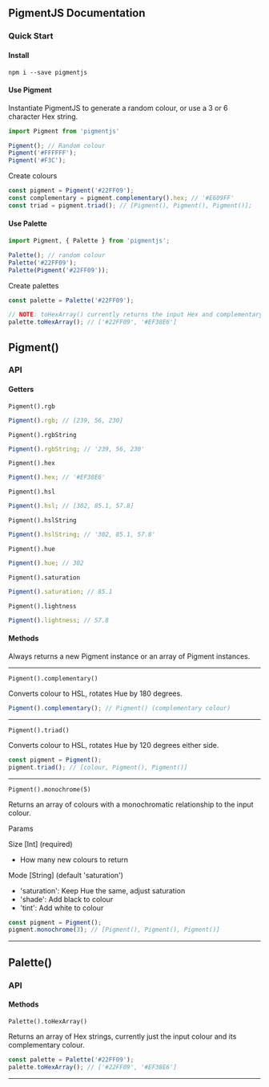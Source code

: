 ## PigmentJS Documentation

### Quick Start

#### Install
`npm i --save pigmentjs`


#### Use Pigment
Instantiate PigmentJS to generate a random colour, or use a 3 or 6 character Hex string.
```javascript
import Pigment from 'pigmentjs'

Pigment(); // Random colour
Pigment('#FFFFFF');
Pigment('#F3C');
```

Create colours
```javascript
const pigment = Pigment('#22FF09');
const complementary = pigment.complementary().hex; // '#E609FF'
const triad = pigment.triad(); // [Pigment(), Pigment(), Pigment()]; 
```

#### Use Palette
```javascript
import Pigment, { Palette } from 'pigmentjs';

Palette(); // random colour
Palette('#22FF09');
Palette(Pigment('#22FF09'));
```

Create palettes
```javascript
const palette = Palette('#22FF09');

// NOTE: toHexArray() currently returns the input Hex and complementary Hex
palette.toHexArray(); // ['#22FF09', '#EF38E6'] 
```

## Pigment()

### API

#### Getters

`Pigment().rgb`

```javascript
Pigment().rgb; // [239, 56, 230]
```

`Pigment().rgbString`

```javascript
Pigment().rgbString; // '239, 56, 230'
```

`Pigment().hex`

```javascript
Pigment().hex; // '#EF38E6'
```

`Pigment().hsl`

```javascript
Pigment().hsl; // [302, 85.1, 57.8]
```

`Pigment().hslString`

```javascript
Pigment().hslString; // '302, 85.1, 57.8'
```

`Pigment().hue`

```javascript
Pigment().hue; // 302
```

`Pigment().saturation`

```javascript
Pigment().saturation; // 85.1
```

`Pigment().lightness`

```javascript
Pigment().lightness; // 57.8
```

#### Methods

Always returns a new Pigment instance or an array of Pigment instances.

---

`Pigment().complementary()`

Converts colour to HSL, rotates Hue by 180 degrees.

```javascript
Pigment().complementary(); // Pigment() (complementary colour)
```

---

`Pigment().triad()`

Converts colour to HSL, rotates Hue by 120 degrees either side.

```javascript
const pigment = Pigment();
pigment.triad(); // [colour, Pigment(), Pigment()]
```

---

`Pigment().monochrome(5)`

Returns an array of colours with a monochromatic relationship to the input colour.

Params

Size [Int] (required)

- How many new colours to return

Mode [String] (default 'saturation')

- 'saturation': Keep Hue the same, adjust saturation
- 'shade': Add black to colour
- 'tint': Add white to colour


```javascript
const pigment = Pigment();
pigment.monochrome(3); // [Pigment(), Pigment(), Pigment()]
```

---

## Palette()

### API

#### Methods

`Palette().toHexArray()`

Returns an array of Hex strings, currently just the input colour and its complementary colour.

```javascript
const palette = Palette('#22FF09');
palette.toHexArray(); // ['#22FF09', '#EF38E6'] 
```

---
